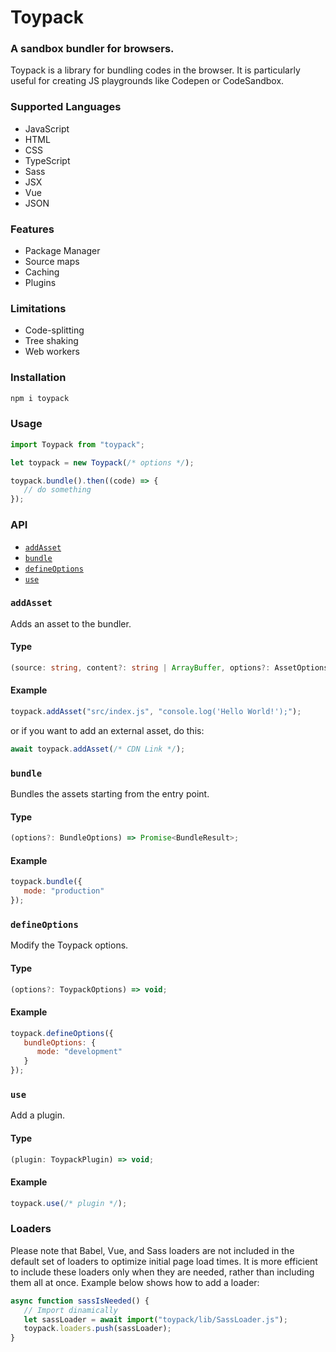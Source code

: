 # Toypack

### A sandbox bundler for browsers.

Toypack is a library for bundling codes in the browser. It is particularly useful for creating JS playgrounds like Codepen or CodeSandbox.

### Supported Languages
 - JavaScript
 - HTML
 - CSS
 - TypeScript
 - Sass
 - JSX
 - Vue
 - JSON

### Features
 - Package Manager
 - Source maps
 - Caching
 - Plugins

### Limitations
 - Code-splitting
 - Tree shaking
 - Web workers

### Installation

```bash
npm i toypack
```

### Usage

```js
import Toypack from "toypack";

let toypack = new Toypack(/* options */);

toypack.bundle().then((code) => {
   // do something
});
```

### API
 - [`addAsset`](#addasset)
 - [`bundle`](#bundle)
 - [`defineOptions`](#defineoptions)
 - [`use`](#use)

### `addAsset`
Adds an asset to the bundler.

#### Type
```ts
(source: string, content?: string | ArrayBuffer, options?: AssetOptions) => Promise<Asset>;
```
#### Example
```js
toypack.addAsset("src/index.js", "console.log('Hello World!');");
```
or if you want to add an external asset, do this:
```js
await toypack.addAsset(/* CDN Link */);
```

### `bundle`
Bundles the assets starting from the entry point.

#### Type
```ts
(options?: BundleOptions) => Promise<BundleResult>;
```
#### Example
```js
toypack.bundle({
   mode: "production"
});
```

### `defineOptions`
Modify the Toypack options.

#### Type
```ts
(options?: ToypackOptions) => void;
```
#### Example
```js
toypack.defineOptions({
   bundleOptions: {
      mode: "development"
   }
});
```

### `use`
Add a plugin.

#### Type
```ts
(plugin: ToypackPlugin) => void;
```
#### Example
```js
toypack.use(/* plugin */);
```

### Loaders
Please note that Babel, Vue, and Sass loaders are not included in the default set of loaders to optimize initial page load times. It is more efficient to include these loaders only when they are needed, rather than including them all at once. Example below shows how to add a loader:

```js
async function sassIsNeeded() {
   // Import dinamically
   let sassLoader = await import("toypack/lib/SassLoader.js");
   toypack.loaders.push(sassLoader);
}
```